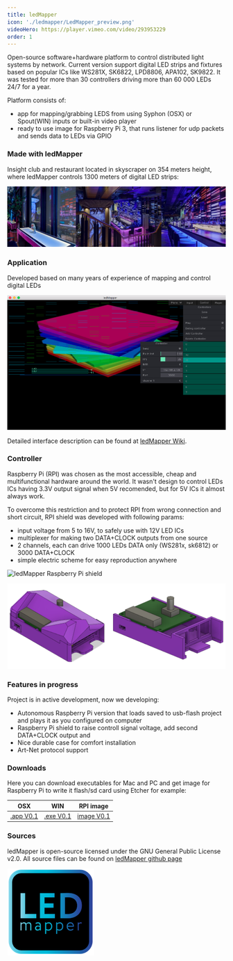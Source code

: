 ```yaml
---
title: ledMapper
icon: './ledmapper/LedMapper_preview.png'
videoHero: https://player.vimeo.com/video/293953229
order: 1
---
```


Open-source software+hardware platform to control distributed light systems by network.
Current version support digital LED strips and fixtures based on popular ICs like WS281X, SK6822, LPD8806, APA102, SK9822.
It was tested for more than 30 controllers driving more than 60 000 LEDs 24/7 for a year.

Platform consists of:

- app for mapping/grabbing LEDS from using Syphon (OSX) or Spout(WIN) inputs or built-in video player
- ready to use image for Raspberry Pi 3, that runs listener for udp packets and sends data to LEDs via GPIO

### Made with ledMapper

Insight club and restaurant located in skyscraper on 354 meters height, where ledMapper controls 1300 meters of digital LED strips:

![Insight 354 ledMapper](./ledmapper/insight-collage.jpeg)

### Application

Developed based on many years of experience of mapping and control digital LEDs

![ledMapper Interface](./ledmapper/ledMapper_screenshot.png)

Detailed interface description can be found at [ledMapper Wiki](https://github.com/techtim/ledMapper/wiki/ledMapper-Interface).

### Controller

Raspberry Pi (RPI) was chosen as the most accessible, cheap and multifunctional hardware around the world.
It wasn't design to control LEDs ICs having 3.3V output signal when 5V recomended, but for 5V ICs it almost always work.

To overcome this restriction and to protect RPI from wrong connection and short circuit, RPI shield was developed with following params:

- input voltage from 5 to 16V, to safely use with 12V LED ICs
- multiplexer for making two DATA+CLOCK outputs from one source
- 2 channels, each can drive 1000 LEDs DATA only (WS281x, sk6812) or 3000 DATA+CLOCK
- simple electric scheme for easy reproduction anywhere

![ledMapper Raspberry Pi shield](./ledmapper/raspberry_pi_shield.jpg)

![ledMapper Raspberry Pi durable case](./ledmapper/rpi_box.png)

### Features in progress

Project is in active development, now we developing:

- Autonomous Raspberry Pi version that loads saved to usb-flash project and plays it as you configured on computer
- Raspberry Pi shield to raise controll signal voltage, add second DATA+CLOCK output and
- Nice durable case for comfort installation
- Art-Net protocol support

### Downloads

Here you can download executables for Mac and PC and get image for Raspberry Pi to write it flash/sd card using Etcher for example:

|                           OSX                            |                           WIN                            |                            RPI image                             |
| :------------------------------------------------------: | :------------------------------------------------------: | :--------------------------------------------------------------: |
| [.app V0.1](http://tvl.io/download/ledMapperOSX_0.1.zip) | [.exe V0.1](http://tvl.io/download/ledMapperWIN_0.1.zip) | [image V0.1](http://tvl.io/download/ledMapperTvl_Alpha_image.7z) |

### Sources

ledMapper is open-source licensed under the GNU General Public License v2.0.
All source files can be found on [ledMapper github page](https://github.com/techtim/ledMapper)

![led Mapper icon](./ledmapper/ledMapper_icon_200.png)
